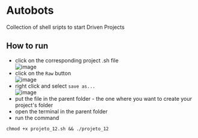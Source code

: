 # Autobots
Collection of shell sripts to start Driven Projects


## How to run

- click on the corresponding project .sh file <br/>![image](https://user-images.githubusercontent.com/3311672/151236732-10982368-df59-4522-a4e7-fbe16612bd16.png)<br/>
- click on the `Raw` button <br/>![image](https://user-images.githubusercontent.com/3311672/151235630-efe66da7-46ee-4451-87b4-7cc9a0b36406.png) <br/>
- right click and select `save as...` <br/> ![image](https://user-images.githubusercontent.com/3311672/151236511-b779eaaf-b5c0-48ad-85cc-1cc69301686d.png) <br/>
- put the file in the parent folder - the one where you want to create your project's folder
- open the terminal in the parent folder
- run the command 
 ```
 chmod +x projeto_12.sh && ./projeto_12
 ```

